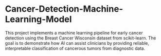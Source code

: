 # Cancer-Detection-Machine-Learning-Model
This project implements a machine learning pipeline for early cancer detection using the Breast Cancer Wisconsin dataset from scikit-learn. The goal is to demonstrate how AI can assist clinicians by providing reliable, interpretable classification of cancerous tumors from diagnostic data.
